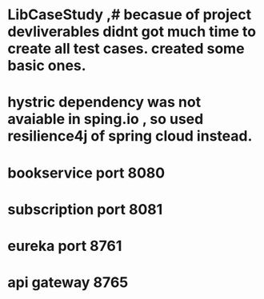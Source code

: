# LibCaseStudy ,# becasue of project devliverables didnt got much time to create all test cases. created some basic ones.
# hystric dependency was not avaiable in sping.io , so used resilience4j of spring cloud instead.
# bookservice port 8080
# subscription port 8081
# eureka port 8761
# api gateway 8765
